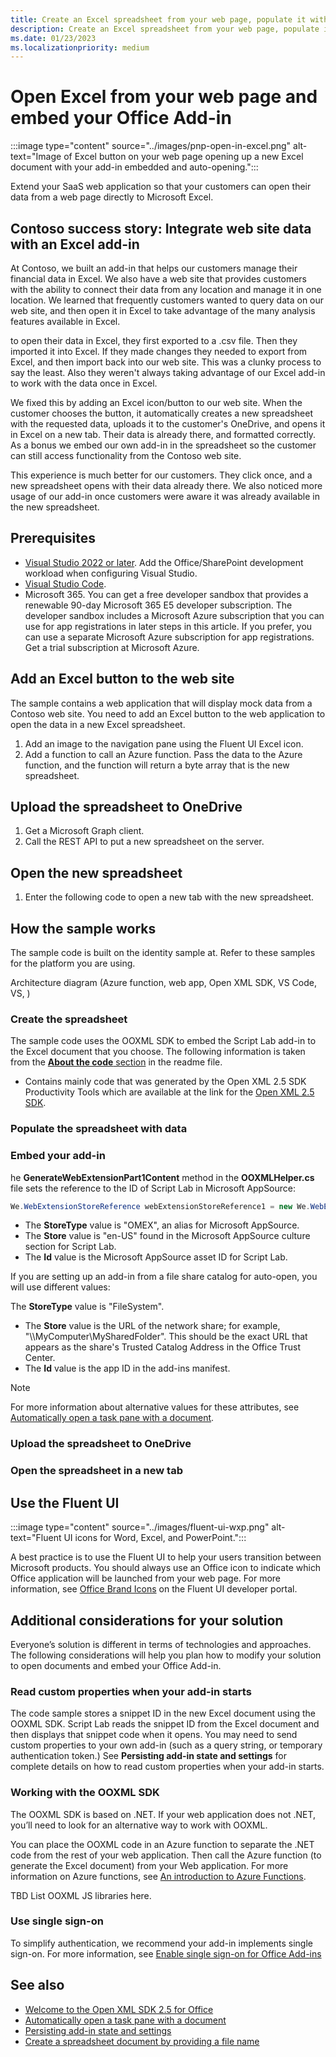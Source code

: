 ```yaml
---
title: Create an Excel spreadsheet from your web page, populate it with data, and embed your Office Add-in
description: Create an Excel spreadsheet from your web page, populate it with data, and embed your Office Add-in.
ms.date: 01/23/2023
ms.localizationpriority: medium
---
```


# Open Excel from your web page and embed your Office Add-in

:::image type="content" source="../images/pnp-open-in-excel.png" alt-text="Image of Excel button on your web page opening up a new Excel document with your add-in embedded and auto-opening.":::

Extend your SaaS web application so that your customers can open their data from a web page directly to Microsoft Excel.

## Contoso success story: Integrate web site data with an Excel add-in

At Contoso, we built an add-in that helps our customers manage their financial data in Excel. We also have a web site that provides customers with the ability to connect their data from any location and manage it in one location. We learned that frequently customers wanted to query data on our web site, and then open it in Excel to take advantage of the many analysis features available in Excel.

to open their data in Excel, they first exported to a .csv file. Then they imported it into Excel. If they made changes they needed to export from Excel, and then import back into our web site. This was a clunky process to say the least. Also they weren't always taking advantage of our Excel add-in to work with the data once in Excel.

We fixed this by adding an Excel icon/button to our web site. When the customer chooses the button, it automatically creates a new spreadsheet with the requested data, uploads it to the customer's OneDrive, and opens it in Excel on a new tab. Their data is already there, and formatted correctly. As a bonus we embed our own add-in in the spreadsheet so the customer can still access functionality from the Contoso web site.

This experience is much better for our customers. They click once, and a new spreadsheet opens with their data already there. We also noticed more usage of our add-in once customers were aware it was already available in the new spreadsheet.

## Prerequisites

- [Visual Studio 2022 or later](https://aka.ms/VSDownload). Add the Office/SharePoint development workload when configuring Visual Studio.
- [Visual Studio Code](https://code.visualstudio.com/Download).
- Microsoft 365. You can get a free developer sandbox that provides a renewable 90-day Microsoft 365 E5 developer subscription. The developer sandbox includes a Microsoft Azure subscription that you can use for app registrations in later steps in this article. If you prefer, you can use a separate Microsoft Azure subscription for app registrations. Get a trial subscription at Microsoft Azure.

## Add an Excel button to the web site

The sample contains a web application that will display mock data from a Contoso web site. You need to add an Excel button to the web application to open the data in a new Excel spreadsheet.

1. Add an image to the navigation pane using the Fluent UI Excel icon.
1. Add a function to call an Azure function. Pass the data to the Azure function, and the function will return a byte array that is the new spreadsheet.

## Upload the spreadsheet to OneDrive

1. Get a Microsoft Graph client.
1. Call the REST API to put a new spreadsheet on the server.

## Open the new spreadsheet

1. Enter the following code to open a new tab with the new spreadsheet.

## How the sample works

The sample code is built on the identity sample at. Refer to these samples for the platform you are using.

Architecture diagram (Azure function, web app, Open XML SDK, VS Code, VS, )

### Create the spreadsheet

The sample code uses the OOXML SDK to embed the Script Lab add-in to the Excel document that you choose. The following information is taken from the [**About the code** section](https://github.com/OfficeDev/Office-OOXML-EmbedAddin/blob/master/README.md) in the readme file.

- Contains mainly code that was generated by the Open XML 2.5 SDK Productivity Tools which are available at the link for the [Open XML 2.5 SDK](/office/open-xml/open-xml-sdk).

### Populate the spreadsheet with data

### Embed your add-in

he **GenerateWebExtensionPart1Content** method in the **OOXMLHelper.cs** file sets the reference to the ID of Script Lab in Microsoft AppSource:

```csharp
We.WebExtensionStoreReference webExtensionStoreReference1 = new We.WebExtensionStoreReference() { Id = "wa104380862", Version = "1.1.0.0", Store = "en-US", StoreType = "OMEX" };
```

- The **StoreType** value is "OMEX", an alias for Microsoft AppSource.
- The **Store** value is "en-US" found in the Microsoft AppSource culture section for Script Lab.
- The **Id** value is the Microsoft AppSource asset ID for Script Lab.

If you are setting up an add-in from a file share catalog for auto-open, you will use different values:

The **StoreType** value is "FileSystem".

- The **Store** value is the URL of the network share; for example, "\\\\MyComputer\\MySharedFolder". This should be the exact URL that appears as the share's Trusted Catalog Address in the Office Trust Center.
- The **Id** value is the app ID in the add-ins manifest.
> [!NOTE]
> For more information about alternative values for these attributes, see [Automatically open a task pane with a document](../develop/automatically-open-a-task-pane-with-a-document.md).

### Upload the spreadsheet to OneDrive

### Open the spreadsheet in a new tab


## Use the Fluent UI

:::image type="content" source="../images/fluent-ui-wxp.png" alt-text="Fluent UI icons for Word, Excel, and PowerPoint.":::

A best practice is to use the Fluent UI to help your users transition between Microsoft products. You should always use an Office icon to indicate which Office application will be launched from your web page. For more information, see [Office Brand Icons](https://developer.microsoft.com/fluentui#/styles/web/office-brand-icons) on the Fluent UI developer portal.  



## Additional considerations for your solution

Everyone’s solution is different in terms of technologies and approaches. The following considerations will help you plan how to modify your solution to open documents and embed your Office Add-in.

### Read custom properties when your add-in starts

The code sample stores a snippet ID in the new Excel document using the OOXML SDK. Script Lab reads the snippet ID from the Excel document and then displays that snippet code when it opens. You may need to send custom properties to your own add-in (such as a query string, or temporary authentication token.) See **Persisting add-in state and settings** for complete details on how to read custom properties when your add-in starts.

### Working with the OOXML SDK

The OOXML SDK is based on .NET. If your web application does not .NET, you’ll need to look for an alternative way to work with OOXML.

You can place the OOXML code in an Azure function to separate the .NET code from the rest of your web application. Then call the Azure function (to generate the Excel document) from your Web application. For more information on Azure functions, see [An introduction to Azure Functions](/azure/azure-functions/functions-overview).

TBD List OOXML JS libraries here.

### Use single sign-on

To simplify authentication, we recommend your add-in implements single sign-on. For more information, see [Enable single sign-on for Office Add-ins](../develop/sso-in-office-add-ins.md)

## See also

- [Welcome to the Open XML SDK 2.5 for Office](/office/open-xml/open-xml-sdk)
- [Automatically open a task pane with a document](../develop/automatically-open-a-task-pane-with-a-document.md)
- [Persisting add-in state and settings](../develop/persisting-add-in-state-and-settings.md)
- [Create a spreadsheet document by providing a file name](/office/open-xml/how-to-create-a-spreadsheet-document-by-providing-a-file-name)